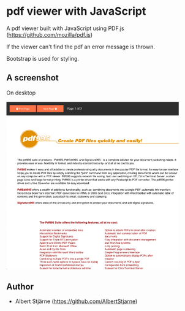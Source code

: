 # pdf viewer with JavaScript

A pdf viewer built with JavaScript using PDF.js (https://github.com/mozilla/pdf.js)

If the viewer can't find the pdf an error message is thrown.

Bootstrap is used for styling.


## A screenshot

On desktop

<img src="desktop.png" width=450>


## Author
* Albert Stjärne (https://github.com/AlbertStjarne)